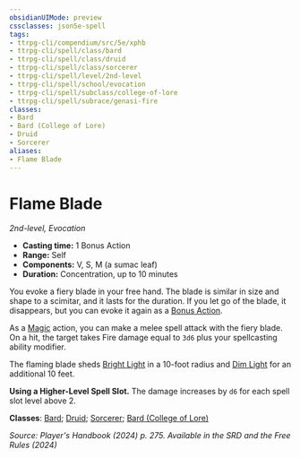 ```yaml
---
obsidianUIMode: preview
cssclasses: json5e-spell
tags:
- ttrpg-cli/compendium/src/5e/xphb
- ttrpg-cli/spell/class/bard
- ttrpg-cli/spell/class/druid
- ttrpg-cli/spell/class/sorcerer
- ttrpg-cli/spell/level/2nd-level
- ttrpg-cli/spell/school/evocation
- ttrpg-cli/spell/subclass/college-of-lore
- ttrpg-cli/spell/subrace/genasi-fire
classes:
- Bard
- Bard (College of Lore)
- Druid
- Sorcerer
aliases:
- Flame Blade
---
```

# Flame Blade
*2nd-level, Evocation*  


- **Casting time:** 1 Bonus Action
- **Range:** Self
- **Components:** V, S, M (a sumac leaf)
- **Duration:** Concentration, up to 10 minutes

You evoke a fiery blade in your free hand. The blade is similar in size and shape to a scimitar, and it lasts for the duration. If you let go of the blade, it disappears, but you can evoke it again as a [Bonus Action](Інструменти%20ДМ/CLI/rules/variant-rules/bonus-action-xphb.md).

As a [Magic](Інструменти%20ДМ/CLI/rules/actions.md#Magic) action, you can make a melee spell attack with the fiery blade. On a hit, the target takes Fire damage equal to `3d6` plus your spellcasting ability modifier.

The flaming blade sheds [Bright Light](Інструменти%20ДМ/CLI/rules/variant-rules/bright-light-xphb.md) in a 10-foot radius and [Dim Light](Інструменти%20ДМ/CLI/rules/variant-rules/dim-light-xphb.md) for an additional 10 feet.

**Using a Higher-Level Spell Slot.** The damage increases by `d6` for each spell slot level above 2.

**Classes**: [Bard](Інструменти%20ДМ/CLI/lists/list-spells-classes-bard.md); [Druid](Інструменти%20ДМ/CLI/lists/list-spells-classes-druid.md); [Sorcerer](Інструменти%20ДМ/CLI/lists/list-spells-classes-sorcerer.md); [Bard (College of Lore)](Інструменти%20ДМ/CLI/lists/list-spells-classes-college-of-lore-xphb.md "subclass=XPHB;class=XPHB")

*Source: Player's Handbook (2024) p. 275. Available in the <span title='Systems Reference Document (5.2)'>SRD</span> and the Free Rules (2024)*